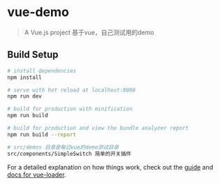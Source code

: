 # vue-demo

> A Vue.js project 基于vue，自己测试用的demo

## Build Setup

``` bash
# install dependencies
npm install

# serve with hot reload at localhost:8080
npm run dev

# build for production with minification
npm run build

# build for production and view the bundle analyzer report
npm run build --report

# src/demos 目录是每日vue的demo测试目录
src/components/SimpleSwitch 简单的开关插件
```

For a detailed explanation on how things work, check out the [guide](http://vuejs-templates.github.io/webpack/) and [docs for vue-loader](http://vuejs.github.io/vue-loader).
